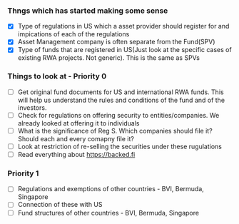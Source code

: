 ### Thngs which has started making some sense
- [x] Type of regulations in US which a asset provider should register for and impications of each of the regulations
- [x] Asset Management company is often separate from the Fund(SPV)
- [x] Type of funds that are registered in US(Just look at the specific cases of existing RWA projects. Not generic). This is the same as SPVs

### Things to look at  - Priority 0
- [ ] Get original fund documents for US and international RWA funds. This will help us understand the rules and conditions of the fund and of the investors.
- [ ] Check for regulations on offering security to entities/companies. We already looked at offering it to individuals
- [ ] What is the significance of Reg S. Which companies should file it? Should each and every comapny file it?
- [ ] Look at restriction of re-selling the securities under these rugulations
- [ ] Read everything about https://backed.fi

###  Priority 1
- [ ] Regulations and exemptions of other countries - BVI, Bermuda, Singapore
- [ ] Connection of these with US
- [ ] Fund structures of other countries - BVI, Bermuda, Singapore
